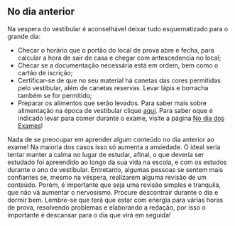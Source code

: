 No dia anterior
---------------
Na vespera do vestibular é aconselhável deixar tudo esquematizado para o grande dia:

- Checar o horário que o portão do local de prova abre e fecha, para calcular a hora de sair de casa e chegar com antescedencia no local;
- Checar se a documentação necessária está em ordem, bem como o cartão de iscrição;
- Certificar-se de que no seu material há canetas das cores permitidas pelo vestibular, além de canetas reservas. Levar lápis e borracha também se for permitido;
- Preparar os alimentos que serão levados. Para saber mais sobre alimentação na época de vestibular clique [aqui](www.link.com). Para saber oque é indicado levar para comer durante o exame, visite a página [No dia dos Exames]()!

Nada de se preocupar em aprender algum conteúdo no dia anterior ao exame! Na maioria dos casos isso só aumenta a ansiedade. O ideal seria tentar manter a calma no lugar de estudar, afinal, o que deveria ser estudado foi apreendido ao longo da sua vida na escola, e com os estudos durante o ano de vestibular. Entretanto, algumas pessoas se sentem mais confiantes se, mesmo na véspera, realizarem alguma revisão de um conteúdo. Porém, é importante que seja uma revisão simples e tranquila, que não vá aumentar o nervosismo. Procure descontrair durante o dia e dormir bem. Lembre-se que terá que estar com energia para várias horas de prova, resolvendo problemas e elaborando a redação, por isso o importante é descansar para o dia que virá em seguida!
